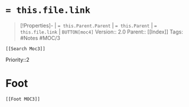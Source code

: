# `= this.file.link` 
>[!Properties]- | `= this.Parent.Parent` | `= this.Parent` | `= this.file.link` | `BUTTON[moc4]`
>Version:: 2.0
>Parent:: [[Index]]
> Tags: #Notes #MOC/3
```meta-bind-embed
[[Search Moc3]]
```

Priority::2






# Foot
```meta-bind-embed
[[Foot MOC3]]
```
